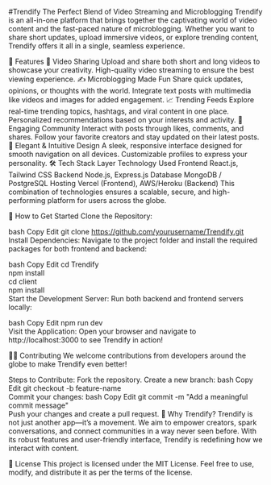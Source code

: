 #Trendify
The Perfect Blend of Video Streaming and Microblogging
Trendify is an all-in-one platform that brings together the captivating world of video content and the fast-paced nature of microblogging. Whether you want to share short updates, upload immersive videos, or explore trending content, Trendify offers it all in a single, seamless experience.

🌟 Features
🎥 Video Sharing
Upload and share both short and long videos to showcase your creativity.
High-quality video streaming to ensure the best viewing experience.
✍️ Microblogging Made Fun
Share quick updates, opinions, or thoughts with the world.
Integrate text posts with multimedia like videos and images for added engagement.
📈 Trending Feeds
Explore real-time trending topics, hashtags, and viral content in one place.
Personalized recommendations based on your interests and activity.
💬 Engaging Community
Interact with posts through likes, comments, and shares.
Follow your favorite creators and stay updated on their latest posts.
🎨 Elegant & Intuitive Design
A sleek, responsive interface designed for smooth navigation on all devices.
Customizable profiles to express your personality.
🛠️ Tech Stack
Layer	Technology Used
Frontend	React.js, Tailwind CSS
Backend	Node.js, Express.js
Database	MongoDB / PostgreSQL
Hosting	Vercel (Frontend), AWS/Heroku (Backend)
This combination of technologies ensures a scalable, secure, and high-performing platform for users across the globe.

🚀 How to Get Started
Clone the Repository:

bash
Copy
Edit
git clone https://github.com/yourusername/Trendify.git  
Install Dependencies:
Navigate to the project folder and install the required packages for both frontend and backend:

bash
Copy
Edit
cd Trendify  
npm install  
cd client  
npm install  
Start the Development Server:
Run both backend and frontend servers locally:

bash
Copy
Edit
npm run dev  
Visit the Application:
Open your browser and navigate to http://localhost:3000 to see Trendify in action!

🧑‍💻 Contributing
We welcome contributions from developers around the globe to make Trendify even better!

Steps to Contribute:
Fork the repository.
Create a new branch:
bash
Copy
Edit
git checkout -b feature-name  
Commit your changes:
bash
Copy
Edit
git commit -m "Add a meaningful commit message"  
Push your changes and create a pull request.
🏅 Why Trendify?
Trendify is not just another app—it’s a movement. We aim to empower creators, spark conversations, and connect communities in a way never seen before. With its robust features and user-friendly interface, Trendify is redefining how we interact with content.

📄 License
This project is licensed under the MIT License. Feel free to use, modify, and distribute it as per the terms of the license.

